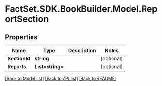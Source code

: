 # FactSet.SDK.BookBuilder.Model.ReportSection

## Properties

Name | Type | Description | Notes
------------ | ------------- | ------------- | -------------
**SectionId** | **string** |  | [optional] 
**Reports** | **List&lt;string&gt;** |  | [optional] 

[[Back to Model list]](../README.md#documentation-for-models) [[Back to API list]](../README.md#documentation-for-api-endpoints) [[Back to README]](../README.md)

